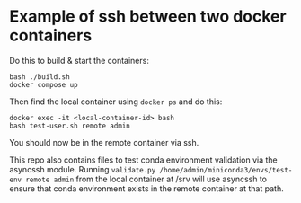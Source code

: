 
# Example of ssh between two docker containers

Do this to build & start the containers:

    bash ./build.sh
    docker compose up

Then find the local container using `docker ps` and do this:

    docker exec -it <local-container-id> bash
    bash test-user.sh remote admin

You should now be in the remote container via ssh.


This repo also contains files to test conda environment validation via the asyncssh module. Running `validate.py /home/admin/miniconda3/envs/test-env remote admin` from the local container at /srv will use asyncssh to ensure that conda environment exists in the remote container at that path.
